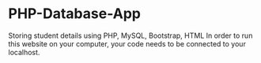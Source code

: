 # PHP-Database-App
Storing student details using PHP, MySQL, Bootstrap, HTML
In order to run this website on your computer, your code needs to be connected to your localhost. 
